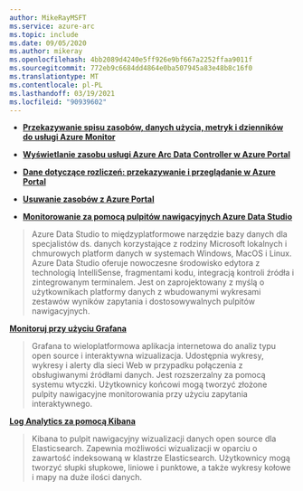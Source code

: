 ```yaml
---
author: MikeRayMSFT
ms.service: azure-arc
ms.topic: include
ms.date: 09/05/2020
ms.author: mikeray
ms.openlocfilehash: 4bb2089d4240e5ff926e9bf667a2252ffaa9011f
ms.sourcegitcommit: 772eb9c6684dd4864e0ba507945a83e48b8c16f0
ms.translationtype: MT
ms.contentlocale: pl-PL
ms.lasthandoff: 03/19/2021
ms.locfileid: "90939602"
---
```

- **[Przekazywanie spisu zasobów, danych użycia, metryk i dzienników do usługi Azure Monitor](../articles/azure-arc/data/upload-metrics-and-logs-to-azure-monitor.md)**

- **[Wyświetlanie zasobu usługi Azure Arc Data Controller w Azure Portal](../articles/azure-arc/data/view-data-controller-in-azure-portal.md)**

- **[Dane dotyczące rozliczeń: przekazywanie i przeglądanie w Azure Portal](../articles/azure-arc/data/view-billing-data-in-azure.md)**

- **[Usuwanie zasobów z Azure Portal](../articles/azure-arc/data/delete-azure-resources.md)**

- **[Monitorowanie za pomocą pulpitów nawigacyjnych Azure Data Studio](../articles/azure-arc/data/azure-data-studio-dashboards.md)**
> Azure Data Studio to międzyplatformowe narzędzie bazy danych dla specjalistów ds. danych korzystające z rodziny Microsoft lokalnych i chmurowych platform danych w systemach Windows, MacOS i Linux. Azure Data Studio oferuje nowoczesne środowisko edytora z technologią IntelliSense, fragmentami kodu, integracją kontroli źródła i zintegrowanym terminalem. Jest on zaprojektowany z myślą o użytkownikach platformy danych z wbudowanymi wykresami zestawów wyników zapytania i dostosowywalnych pulpitów nawigacyjnych.

**[Monitoruj przy użyciu Grafana](../articles/azure-arc/data/monitor-grafana-kibana.md)**
> Grafana to wieloplatformowa aplikacja internetowa do analiz typu open source i interaktywna wizualizacja. Udostępnia wykresy, wykresy i alerty dla sieci Web w przypadku połączenia z obsługiwanymi źródłami danych. Jest rozszerzalny za pomocą systemu wtyczki. Użytkownicy końcowi mogą tworzyć złożone pulpity nawigacyjne monitorowania przy użyciu zapytania interaktywnego.

**[Log Analytics za pomocą Kibana](../articles/azure-arc/data/monitor-grafana-kibana.md)**
>Kibana to pulpit nawigacyjny wizualizacji danych open source dla Elasticsearch. Zapewnia możliwości wizualizacji w oparciu o zawartość indeksowaną w klastrze Elasticsearch. Użytkownicy mogą tworzyć słupki słupkowe, liniowe i punktowe, a także wykresy kołowe i mapy na duże ilości danych.
